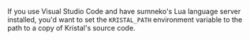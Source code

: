 If you use Visual Studio Code and have sumneko's Lua language server installed, you'd want to set the
`KRISTAL_PATH` environment variable to the path to a copy of Kristal's source code.